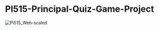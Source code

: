 # PI515-Principal-Quiz-Game-Project

![Pi515_Web-scaled](https://user-images.githubusercontent.com/89170112/142777002-11db0705-0da7-4542-a956-86ad0ceda6cd.jpg)

